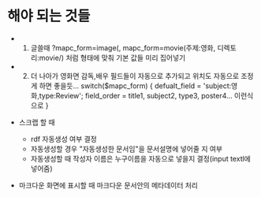 해야 되는 것들
===============

* 1. 글쓸때 ?mapc_form=image(, mapc_form=movie(주제:영화, 디렉토리:movie/) 처럼 형태에 맞춰 기본 값들 미리 집어넣기
* 2. 더 나아가 영화면 감독,배우 필드들이 자동으로 추가되고 위치도 자동으로 조정게 하면 좋을듯...
switch($mapc_form) {
    defualt_field = 'subject:영화,type:Review';
    field_order = title1, subject2, type3, poster4... 이런식으로
}

* 스크랩 할 때
    * rdf 자동생성 여부 결정
	* 자동생성할 경우 "자동생성한 문서임"을 문서설명에 넣어줄 지 여부
	* 자동생성할 때 작성자 이름은 누구이름을 자동으로 넣을지 결정(input textl에 넣어줌)

* 마크다운 화면에 표시할 때 마크다운 문서안의 메타데이터 처리

